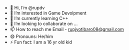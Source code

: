- 👋 Hi, I’m @rupdv
- 👀 I’m interested in Game Devolpment
- 🌱 I’m currently learning C++
- 💞️ I’m looking to collaborate on ...
- 📫 How to reach me Email - rupjyotibaro08@gmail.com
- 😄 Pronouns: He/him
- ⚡ Fun fact: I am a 16 yr old kid

<!---
rupdv/rupdv is a ✨ special ✨ repository because its `README.md` (this file) appears on your GitHub profile.
You can click the Preview link to take a look at your changes.
--->
